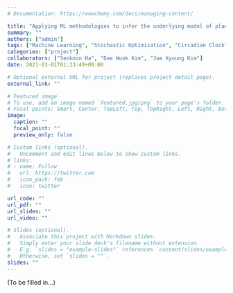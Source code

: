 ```yaml
---
# Documentation: https://wowchemy.com/docs/managing-content/

title: "Applying ML methodologies to infer the underlying model of plant circadian clocks"
summary: ""
authors: ["admin"]
tags: ["Machine Learning", "Stochastic Optimization", "Circadian Clock"]
categories: ["project"]
collaborators: ["Seokmin Ha", "Dae Wook Kim", "Jae Kyoung Kim"]
date: 2021-03-01T01:23:49+09:00

# Optional external URL for project (replaces project detail page).
external_link: ""

# Featured image
# To use, add an image named `featured.jpg/png` to your page's folder.
# Focal points: Smart, Center, TopLeft, Top, TopRight, Left, Right, BottomLeft, Bottom, BottomRight.
image:
  caption: ""
  focal_point: ""
  preview_only: false

# Custom links (optional).
#   Uncomment and edit lines below to show custom links.
# links:
# - name: Follow
#   url: https://twitter.com
#   icon_pack: fab
#   icon: twitter

url_code: ""
url_pdf: ""
url_slides: ""
url_video: ""

# Slides (optional).
#   Associate this project with Markdown slides.
#   Simply enter your slide deck's filename without extension.
#   E.g. `slides = "example-slides"` references `content/slides/example-slides.md`.
#   Otherwise, set `slides = ""`.
slides: ""
---
```


(To be filled in...)

